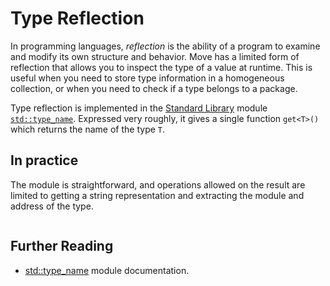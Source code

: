 # Type Reflection

In programming languages, _reflection_ is the ability of a program to examine and modify its own
structure and behavior. Move has a limited form of reflection that allows you to inspect the type of
a value at runtime. This is useful when you need to store type information in a homogeneous
collection, or when you need to check if a type belongs to a package.

Type reflection is implemented in the [Standard Library](./standard-library.md) module
[`std::type_name`][type-name-stdlib]. Expressed very roughly, it gives a single function `get<T>()`
which returns the name of the type `T`.

## In practice

The module is straightforward, and operations allowed on the result are limited to getting a string
representation and extracting the module and address of the type.

```move file=packages/samples/sources/move-basics/type-reflection.move anchor=main

```

## Further Reading

- [std::type_name][type-name-stdlib] module documentation.

[type-name-stdlib]: https://docs.sui.io/references/framework/std/type_name
